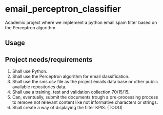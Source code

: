 # email_perceptron_classifier
Academic project where we implement a python email spam filter based on the Perceptron algorithm. 

## Usage

## Project needs/requirements

1. Shall use Python.
2. Shall use the Perceptron algorithm for email classification.
3. Shall use the sms.csv file as the project emails data base or other public available repositories data.
4. Shall use a training, test and validation collection 70/15/15.
5. Can, eventually, submit the documents trough a pre-processing process to remove not relevant content like not informative characters or strings.
6. Shall create a way of displaying the filter KPIS. (TODO)

